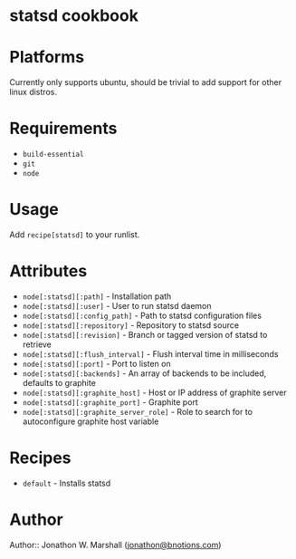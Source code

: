 # statsd cookbook

# Platforms

Currently only supports ubuntu, should be trivial to add support for other linux distros.

# Requirements

* `build-essential`
* `git`
* `node`

# Usage

Add `recipe[statsd]` to your runlist.

# Attributes

* `node[:statsd][:path]` - Installation path
* `node[:statsd][:user]` - User to run statsd daemon
* `node[:statsd][:config_path]` - Path to statsd configuration files
* `node[:statsd][:repository]` - Repository to statsd source
* `node[:statsd][:revision]` - Branch or tagged version of statsd to retrieve
* `node[:statsd][:flush_interval]` - Flush interval time in milliseconds
* `node[:statsd][:port]` - Port to listen on
* `node[:statsd][:backends]` - An array of backends to be included, defaults to graphite
* `node[:statsd][:graphite_host]` - Host or IP address of graphite server
* `node[:statsd][:graphite_port]` - Graphite port
* `node[:statsd][:graphite_server_role]` - Role to search for to autoconfigure graphite host variable

# Recipes

* `default` - Installs statsd

# Author

Author:: Jonathon W. Marshall (<jonathon@bnotions.com>)

